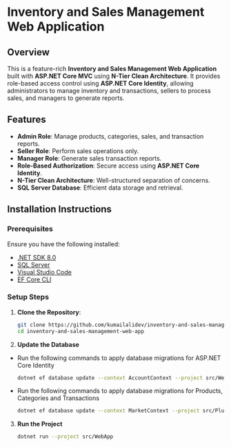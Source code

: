# Inventory and Sales Management Web Application

## Overview
This is a feature-rich **Inventory and Sales Management Web Application** built with **ASP.NET Core MVC** using **N-Tier Clean Architecture**. It provides role-based access control using **ASP.NET Core Identity**, allowing administrators to manage inventory and transactions, sellers to process sales, and managers to generate reports.

## Features
- **Admin Role**: Manage products, categories, sales, and transaction reports.
- **Seller Role**: Perform sales operations only.
- **Manager Role**: Generate sales transaction reports.
- **Role-Based Authorization**: Secure access using **ASP.NET Core Identity**.
- **N-Tier Clean Architecture**: Well-structured separation of concerns.
- **SQL Server Database**: Efficient data storage and retrieval.

## Installation Instructions

### **Prerequisites**
Ensure you have the following installed:
- [.NET SDK 8.0](https://dotnet.microsoft.com/download/dotnet)
- [SQL Server](https://www.microsoft.com/en-us/sql-server/sql-server-downloads)
- [Visual Studio Code](https://code.visualstudio.com/)
- [EF Core CLI](https://docs.microsoft.com/en-us/ef/core/cli/dotnet)

### **Setup Steps**
1. **Clone the Repository**:
   ```sh
   git clone https://github.com/kumailalidev/inventory-and-sales-management-web-app.git
   cd inventory-and-sales-management-web-app
   ```

2. **Update the Database**
- Run the following commands to apply database migrations for ASP.NET Core Identity
    ```sh
    dotnet ef database update --context AccountContext --project src/WebApp
    ```
- Run the following commands to apply database migrations for Products, Categories and Transactions
    ```sh
    dotnet ef database update --context MarketContext --project src/Plugins/Plugins.DataStore.SQL --startup-project src/WebApp
    ```
3. **Run the Project**
    ```sh
    dotnet run --project src/WebApp
    ```
